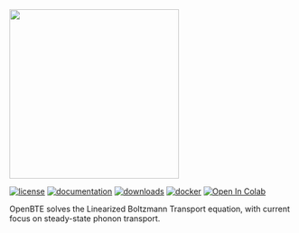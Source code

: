 
<img src="docs/source/_static/openbte_logo.png" width="300">

[![license](https://img.shields.io/github/license/romanodev/openbte?style=plastic)](https://github.com/romanodev/OpenBTE/blob/master/LICENSE)
[![documentation](https://readthedocs.org/projects/pip/badge/?version=latest&style=plastic)](https://openbte.readthedocs.io/en/latest/)
[![downloads](https://img.shields.io/pypi/dm/openbte?style=plastic)](https://pypi.org/project/openbte/)
[![docker](https://img.shields.io/docker/pulls/romanodev/openbte?style=plastic)](https://hub.docker.com/r/romanodev/openbte)
[![Open In Colab](https://colab.research.google.com/assets/colab-badge.svg)](18u1ieij2Wn6WEZFN2TmMteYHAJADMdSk?usp=sharing)

OpenBTE solves the Linearized Boltzmann Transport equation, with current focus on steady-state phonon transport.












